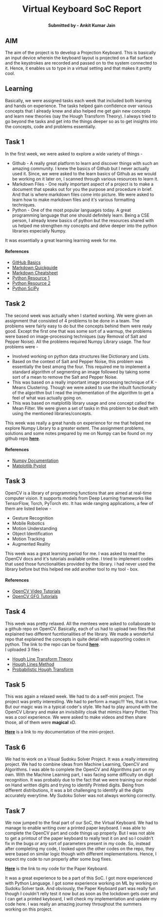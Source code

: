 # <p align = 'center'>Virtual Keyboard SoC Report</p> 
**<p align = 'center'>Submitted by - Ankit Kumar Jain</p>**   

## AIM
The aim of the project is to develop a Projection Keyboard. This is basically an input device wherein the keyboard layout is 
projected on a flat surface and the keystrokes are recorded and passed on to the system connected to it. Hence, it enables us 
to type in a virtual setting and that makes it pretty cool.  

## Learning 
Basically, we were assigned tasks each week that included both learning and hands on experience. The tasks helped gain confidence over various concepts that I already knew and also helped me get gain new concepts and learn new theories (say the Hough Transform Theory). I always tried to go beyond the tasks and get into the things deeper so as to get insights into the concepts, code and problems essentially.

## Task 1
In the first week, we were asked to explore a wide variety of things -  
* Github - A really great platform to learn and discover things with such an amazing community. I knew the basics of Github but I never actually used it. Since, we were asked to the learn basics of Github as we would be working on it later on, I scanned through various resources to learn it.
* Markdown Files - One really important aspect of a project is to make a document that speaks out for you the purpose and procedure in brief. And that is where markdown files come into picture. We were asked to learn how to make markdown files and it's various formatting techniques.
* Python - One of the most popular languages today. A great programming language that one should definitely learn. Being a CSE person, I already knew basics of python but the resources shared with us helped me strengthen my concepts and delve deeper into the python libraries especially Numpy.  

It was essentially a great learning learning week for me.  
#### References 
* [GitHub Basics](https://guides.github.com/activities/hello-world/)<br>
* [Markdown Quickguide](https://www.youtube.com/watch?v=bpdvNwvEeSE)<br>
* [Markdown Cheatsheet](https://github.com/adam-p/markdown-here/wiki/Markdown-Cheatsheet)<br>
* [Python Resource 1](https://docs.python.org/3/tutorial/)<br>
* [Python Resource 2](https://www.learnpython.org/)<br>
* [Python SciPy](https://scipy-lectures.org/)<br>

## Task 2
The second week was actually when I started working. We were given an assignment that consisted of 4 problems to be done in a team. The problems were fairly easy to do but the concepts behind them were realy good. Except the first one that was some sort of a warmup, the problems were based on image-processing techniques (say Removal of Salt and Pepper Noise). All the problems required Numpy Library usage. The four problems were -  
* Involved working on python data structures like Dictionary and Lists.
* Based on the context of Salt and Pepper Noise, this problem was essentially the best among the four. This required me to implement a standard algorithm of segmenting an image followed by taking some sort of a mean to remove the Salt and Pepper Noise.
* This was based on a really important image processing technique of K - Means Clustering. Though we were asked to use the inbuilt functionaity of the algorithm but I read the implementation of the algorithm to get a feel of what was actually going on. 
* This was based on matplotlib library usage and one concept called the Mean Filter. We were given a set of tasks in this problem to be dealt with using the mentioned libraries/concepts.  

This week was really a great hands on experience for me that helped me explore Numpy Library to a greater extent. The assignment problems, solutions and some notes prepared by me on Numpy can be found on my github repo **[here](https://github.com/akj0811/Virtual-Keyboard/tree/master/Week%202)**.
#### References
* [Numpy Documentation](https://docs.scipy.org/doc/numpy/reference/)
* [Matplotlib Pyplot](https://matplotlib.org/tutorials/introductory/pyplot.html)

## Task 3

OpenCV is a library of programming functions that are aimed at real-time computer vision. It supports models from Deep Learning frameworks like TensorFlow, Torch, PyTorch etc. It has wide ranging applications, a few of them are listed below - 

* Gesture Recognition
* Mobile Robotics
* Motion Understanding
* Object Identification
* Motion Tracking
* Augmented Reality
 
This week was a great learning period for me. I was asked to read the OpenCV docs and it's tutorials available online. I tried to implement codes that used those functionalities provided by the library. i had never used the library before but this helped me add another tool to my tool - box.
#### References
* [OpenCV Video Tutorials](https://www.youtube.com/watch?v=kdLM6AOd2vc&list=PLS1QulWo1RIa7D1O6skqDQ-JZ1GGHKK-K)
* [OpenCV GFG Tutorials](https://www.geeksforgeeks.org/opencv-python-tutorial/)

## Task 4
This week was pretty relaxed. All the mentees were asked to collaborate to a github repo on OpenCV. Basically, each of us had to upload two files that explained two different fucntionalities of the library. We made a wonderful repo that explained the concepts in quite detail with supporting codes in python. The link to the repo can be found **[here](https://github.com/MananKGarg/SOC_20_Virtual_Keyboard/tree/master/SoC_OpenCV-master)**.   
I uploaded 3 files -  
* [Hough Line Transform Theory](https://github.com/MananKGarg/SOC_20_Virtual_Keyboard/blob/master/SoC_OpenCV-master/28.%20%5BAnkit%5D%20Hough%20Line%20Transform%20Theory.md)
* [Hough Lines Method](https://github.com/MananKGarg/SOC_20_Virtual_Keyboard/blob/master/SoC_OpenCV-master/29.%20%5BAnkit%5D%20Hough%20Line%20Transform%20using%20HoughLines%20method%20.md)
* [Probabilistic Hough Transform](https://github.com/MananKGarg/SOC_20_Virtual_Keyboard/blob/master/SoC_OpenCV-master/30.%20%5BAnkit%5D%20Probabilistic%20Hough%20Transform%20using%20HoughLinesP.md)

## Task 5
This was again a relaxed week. We had to do a self-mini project. The project was pretty interesting. We had to perform a magic!!! Yes, that is true. But our magic was in a typical coder's style. We had to play around with the OpenCV Library and make an invisibility cloak that mimics Harry Potter. This was a cool experience. We were asked to make videos and then share those, all of them were **magical** xD.    

**[Here](https://github.com/MananKGarg/SOC_20_Virtual_Keyboard/blob/master/Invisibility%20Cloak/Ankit.md)** is a link to my documentation of the mini-project.    

## Task 6
We had to work on a Visual Sudoku Solver Project. It was a really interesting project. We had to combine ideas from Machine Learning, OpenCV and Algorithms. I was able to complete the OpenCV and Algorithms part on my own. With the Machine Learning part, I was facing some difficulty on digit recognition. It was probably due to the fact that we were training our model on Hand written digits and trying to identify Printed digits. Being from different distributions, it was a bit challenging to identify all the digits accurately everytime. My Sudoku Solver was not always working correctly.

## Task 7
We now jumped to the final part of our SoC, the Virtual Keyboard. We had to manage to enable writing over a printed paper keyboard. I was able to complete the OpenCV part and code things up properly. But I was not able to get a printout of the paper keyboard to really test it on and so I couldn't fix in the bugs or any sort of parameters present in my code. So, instead after completing my code, I looked upon the other codes on the repo, they were based on similar logic though with different implementations. Hence, I expect my code to run properly after some bug fixes.

**[Here](https://github.com/MananKGarg/SOC_20_Virtual_Keyboard/blob/master/Paper%20Keyboard/Ankit.md)** is the link to my code for the Paper Keyboard.


It was a great experience to be a part of this SoC. I got more experienced with Python Language. I got some experience working on ML by working on Sudoku Solver task. And obviously, the Paper Keyboard part was really fun though I couldn't relly test it now but as soon as the lockdown gets over and I can get a printed keyboard, I will check my implementation and update my code here. I was really an amazing journey throughout the summers working on this project.

